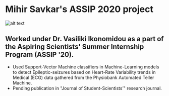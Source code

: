 # Mihir Savkar's ASSIP 2020 project

![alt text](https://4.bp.blogspot.com/-PDGwtAHRG1M/V-5uAaoSxtI/AAAAAAAAJ64/D0sh3XpHOugLG2VcR8WGB_MMJjIrBQUdgCLcB/s1600/Screen%2BShot%2B2016-09-03%2Bat%2B1.25.05%2BPM.png)

## Worked under Dr. Vasiliki Ikonomidou as a part of the Aspiring Scientists' Summer Internship Program (ASSIP '20).

- Used Support-Vector Machine classifiers in Machine-Learning models to detect Epileptic-seizures based on Heart-Rate Variability trends in Medical (ECG) data gathered from the Physiobank Automated Teller Machine.
- Pending publication in "Journal of Student-Scientists’" research journal.
